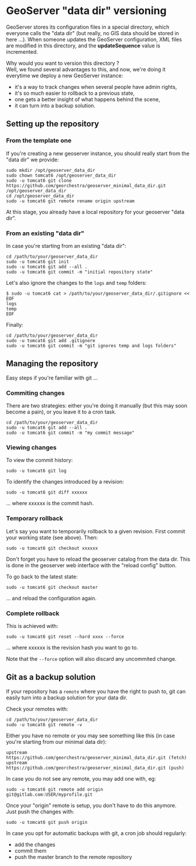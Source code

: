 # GeoServer "data dir" versioning

GeoServer stores its configuration files in a special directory, which everyone calls the "data dir" (but really, no GIS data should be stored in here ...).
When someone updates the GeoServer configuration, XML files are modified in this directory, and the **updateSequence** value is incremented.

Why would you want to version this directory ?  
Well, we found several advantages to this, and now, we're doing it everytime we deploy a new GeoServer instance:
 * it's a way to track changes when several people have admin rights,
 * it's so much easier to rollback to a previous state,
 * one gets a better insight of what happens behind the scene,
 * it can turn into a backup solution.


## Setting up the repository

### From the template one 

If you're creating a new geoserver instance, you should really start from the "data dir" we provide:

```
sudo mkdir /opt/geoserver_data_dir
sudo chown tomcat6 /opt/geoserver_data_dir
sudo -u tomcat6 git clone https://github.com/georchestra/geoserver_minimal_data_dir.git /opt/geoserver_data_dir
cd /opt/geoserver_data_dir
sudo -u tomcat6 git remote rename origin upstream
```

At this stage, you already have a local repository for your geoserver "data dir".

### From an existing "data dir"

In case you're starting from an existing "data dir":
```
cd /path/to/your/geoserver_data_dir
sudo -u tomcat6 git init
sudo -u tomcat6 git add --all .
sudo -u tomcat6 git commit -m "initial repository state"
```

Let's also ignore the changes to the ```logs``` and ```temp``` folders:
```
$ sudo -u tomcat6 cat > /path/to/your/geoserver_data_dir/.gitignore << EOF
logs
temp
EOF
```

Finally:
```
cd /path/to/your/geoserver_data_dir
sudo -u tomcat6 git add .gitignore
sudo -u tomcat6 git commit -m "git ignores temp and logs folders"
```

## Managing the repository

Easy steps if you're familiar with git ...


### Commiting changes

There are two strategies: either you're doing it manually (but this may soon become a pain), or you leave it to a cron task.

```
cd /path/to/your/geoserver_data_dir
sudo -u tomcat6 git add --all .
sudo -u tomcat6 git commit -m "my commit message"
```

### Viewing changes

To view the commit history:
```
sudo -u tomcat6 git log
```

To identify the changes introduced by a revision:
```
sudo -u tomcat6 git diff xxxxxx
```
... where xxxxxx is the commit hash.


### Temporary rollback

Let's say you want to temporarily rollback to a given revision.
First commit your working state (see above). Then:
```
sudo -u tomcat6 git checkout xxxxxx
```
Don't forget you have to reload the geoserver catalog from the data dir.
This is done in the geoserver web interface with the "reload config" button.

To go back to the latest state:
```
sudo -u tomcat6 git checkout master
```
... and reload the configuration again.


### Complete rollback

This is achieved with:
```
sudo -u tomcat6 git reset --hard xxxx --force
```
... where xxxxxx is the revision hash you want to go to.

Note that the ```--force``` option will also discard any uncommited change.


## Git as a backup solution

If your repository has a ```remote``` where you have the right to push to, git can easily turn into a backup solution for your data dir.

Check your remotes with:
```
cd /path/to/your/geoserver_data_dir
sudo -u tomcat6 git remote -v
```

Either you have no remote or you may see something like this (in case you're starting from our minimal data dir):
```
upstream	https://github.com/georchestra/geoserver_minimal_data_dir.git (fetch)
upstream	https://github.com/georchestra/geoserver_minimal_data_dir.git (push)
```

In case you do not see any remote, you may add one with, eg:
```
sudo -u tomcat6 git remote add origin git@gitlab.com:USER/myprofile.git
```

Once your "origin" remote is setup, you don't have to do this anymore.  
Just push the changes with:
```
sudo -u tomcat6 git push origin
```

In case you opt for automatic backups with git, a cron job should regularly:
 - add the changes
 - commit them
 - push the master branch to the remote repository